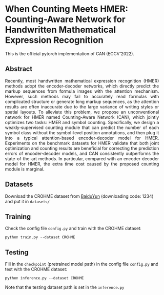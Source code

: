 # When Counting Meets HMER: Counting-Aware Network for Handwritten Mathematical Expression Recognition

This is the official pytorch implementation of CAN (ECCV'2022). 

## Abstract

<p align="justify">
  Recently, most handwritten mathematical expression recognition (HMER) methods adopt the encoder-decoder networks, which directly predict the markup sequences from formula images with the attention mechanism. However, such methods may fail to accurately read formulas with complicated structure or generate long markup sequences, as the attention results are often inaccurate due to the large variance of writing styles or spatial layouts. To alleviate this problem, we propose an unconventional network for HMER named Counting-Aware Network (CAN), which jointly optimizes two tasks: HMER and symbol counting. Specifically, we design a weakly-supervised counting module that can predict the number of each symbol class without the symbol-level position annotations, and then plug it into a typical attention-based encoder-decoder model for HMER. Experiments on the benchmark datasets for HMER validate that both joint optimization and counting results are beneficial for correcting the prediction errors of encoder-decoder models, and CAN consistently outperforms the state-of-the-art methods. In particular, compared with an encoder-decoder model for HMER, the extra time cost caused by the proposed counting module is marginal. 
</p>

## Datasets

Download the CROHME dataset from [BaiduYun](https://pan.baidu.com/s/1qUVQLZh5aPT6d7-m6il6Rg) (downloading code: 1234) and put it in ```datasets/```

## Training

Check the config file ```config.py``` and train with the CROHME dataset:

```python train.py --dataset CROHME```

## Testing

Fill in the ```checkpoint``` (pretrained model path) in the config file ```config.py``` and test with the CROHME dataset:

```python inference.py --dataset CROHME```

Note that the testing dataset path is set in the ```inference.py```
